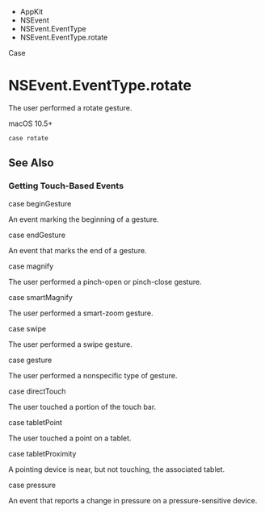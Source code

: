 

- AppKit
- NSEvent
- NSEvent.EventType
-  NSEvent.EventType.rotate 

Case

# NSEvent.EventType.rotate

The user performed a rotate gesture.

macOS 10.5+

``` source
case rotate
```

## See Also

### Getting Touch-Based Events

case beginGesture

An event marking the beginning of a gesture.

case endGesture

An event that marks the end of a gesture.

case magnify

The user performed a pinch-open or pinch-close gesture.

case smartMagnify

The user performed a smart-zoom gesture.

case swipe

The user performed a swipe gesture.

case gesture

The user performed a nonspecific type of gesture.

case directTouch

The user touched a portion of the touch bar.

case tabletPoint

The user touched a point on a tablet.

case tabletProximity

A pointing device is near, but not touching, the associated tablet.

case pressure

An event that reports a change in pressure on a pressure-sensitive device.

